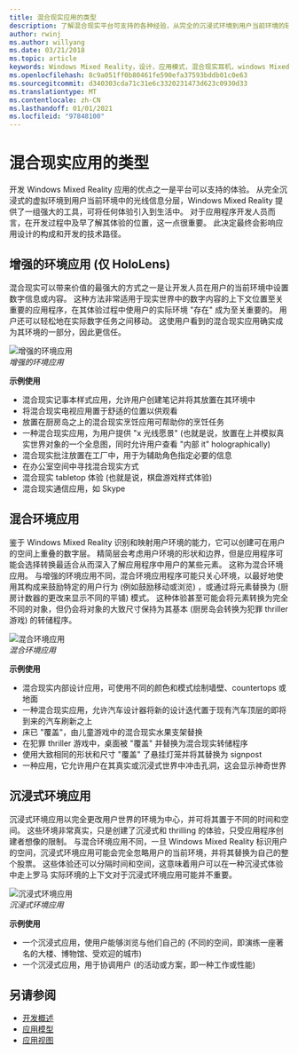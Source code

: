 ```yaml
---
title: 混合现实应用的类型
description: 了解混合现实平台可支持的各种经验，从完全的沉浸式环境到用户当前环境的轻型信息分层。
author: rwinj
ms.author: willyang
ms.date: 03/21/2018
ms.topic: article
keywords: Windows Mixed Reality，设计，应用模式，混合现实耳机，windows Mixed Reality 耳机，虚拟现实耳机，HoloLens
ms.openlocfilehash: 8c9a051ff0b80461fe590efa37593bddb01c0e63
ms.sourcegitcommit: d340303cda71c31e6c3320231473d623c0930d33
ms.translationtype: MT
ms.contentlocale: zh-CN
ms.lasthandoff: 01/01/2021
ms.locfileid: "97848100"
---
```

# <a name="types-of-mixed-reality-apps"></a>混合现实应用的类型

开发 Windows Mixed Reality 应用的优点之一是平台可以支持的体验。 从完全沉浸式的虚拟环境到用户当前环境中的光线信息分层，Windows Mixed Reality 提供了一组强大的工具，可将任何体验引入到生活中。 对于应用程序开发人员而言，在开发过程中及早了解其体验的位置，这一点很重要。 此决定最终会影响应用设计的构成和开发的技术路径。

## <a name="enhanced-environment-apps-hololens-only"></a>增强的环境应用 (仅 HoloLens) 

混合现实可以带来价值的最强大的方式之一是让开发人员在用户的当前环境中设置数字信息或内容。 这种方法非常适用于现实世界中的数字内容的上下文位置至关重要的应用程序，在其体验过程中使用户的实际环境 "存在" 成为至关重要的。 用户还可以轻松地在实际数字任务之间移动。 这使用户看到的混合现实应用确实成为其环境的一部分，因此更信任。

![增强的环境应用](images/enhancedenvironmentapps-640px.jpg)<br>
*增强的环境应用*

**示例使用**
* 混合现实记事本样式应用，允许用户创建笔记并将其放置在其环境中
* 将混合现实电视应用置于舒适的位置以供观看
* 放置在厨房岛之上的混合现实烹饪应用可帮助你的烹饪任务
* 一种混合现实应用，为用户提供 "x 光线愿景" (也就是说，放置在上并模拟真实世界对象的一个全息图，同时允许用户查看 "内部 it" holographically) 
* 混合现实批注放置在工厂中，用于为辅助角色指定必要的信息
* 在办公室空间中寻找混合现实方式
* 混合现实 tabletop 体验 (也就是说，棋盘游戏样式体验) 
* 混合现实通信应用，如 Skype

## <a name="blended-environment-apps"></a>混合环境应用

鉴于 Windows Mixed Reality 识别和映射用户环境的能力，它可以创建可在用户的空间上重叠的数字层。 精简层会考虑用户环境的形状和边界，但是应用程序可能会选择转换最适合从而深入了解应用程序中用户的某些元素。 这称为混合环境应用。 与增强的环境应用不同，混合环境应用程序可能只关心环境，以最好地使用其构成来鼓励特定的用户行为 (例如鼓励移动或浏览) ，或通过将元素替换为 (厨房计数器的更改来显示不同的平铺) 模式。 这种体验甚至可能会将元素转换为完全不同的对象，但仍会将对象的大致尺寸保持为其基本 (厨房岛会转换为犯罪 thriller 游戏) 的转储程序。

![混合环境应用](images/blendedenvironmentapps-640px.jpg)<br>
*混合环境应用*

**示例使用**
* 混合现实内部设计应用，可使用不同的颜色和模式绘制墙壁、countertops 或地面
* 一种混合现实应用，允许汽车设计器将新的设计迭代置于现有汽车顶层的即将到来的汽车刷新之上
* 床已 "覆盖"，由儿童游戏中的混合现实水果支架替换
* 在犯罪 thriller 游戏中，桌面被 "覆盖" 并替换为混合现实转储程序
* 使用大致相同的形状和尺寸 "覆盖" 了悬挂灯笼并将其替换为 signpost
* 一种应用，它允许用户在其真实或沉浸式世界中冲击孔洞，这会显示神奇世界

## <a name="immersive-environment-apps"></a>沉浸式环境应用

沉浸式环境应用以完全更改用户世界的环境为中心，并可将其置于不同的时间和空间。 这些环境非常真实，只是创建了沉浸式和 thrilling 的体验，只受应用程序创建者想像的限制。 与混合环境应用不同，一旦 Windows Mixed Reality 标识用户的空间，沉浸式环境应用可能会完全忽略用户的当前环境，并将其替换为自己的整个股票。 这些体验还可以分隔时间和空间，这意味着用户可以在一种沉浸式体验中走上罗马 实际环境的上下文对于沉浸式环境应用可能并不重要。

![沉浸式环境应用](images/windows-mixed-reality-640px.jpg)<br>
*沉浸式环境应用*

**示例使用**
* 一个沉浸式应用，使用户能够浏览与他们自己的 (不同的空间，即演练一座著名的大楼、博物馆、受欢迎的城市) 
* 一个沉浸式应用，用于协调用户 (的活动或方案，即一种工作或性能) 

## <a name="see-also"></a>另请参阅

* [开发概述](../develop/development.md)
* [应用模型](app-model.md)
* [应用视图](app-views.md)
